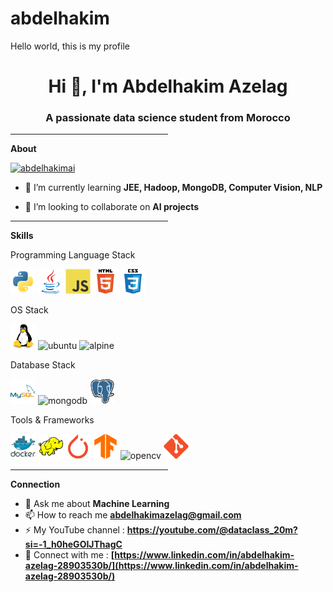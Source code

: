 # abdelhakim
Hello world, this is my profile
<h1 align="center">Hi 👋, I'm Abdelhakim Azelag</h1>
<h3 align="center">A passionate data science student from Morocco</h3>

<hr style="width:50%;text-align:left;margin-left:0;">

**About**
<p align="left"> <a href="https://github.com/ryo-ma/github-profile-trophy"><img src="https://github-profile-trophy.vercel.app/?username=abdelhakimai" alt="abdelhakimai" /></a> </p>

- 🌱 I’m currently learning **JEE, Hadoop, MongoDB, Computer Vision, NLP**

- 🤝 I’m looking to collaborate on **AI projects**

<hr style="width:50%;text-align:left;margin-left:0;">

**Skills**

Programming Language Stack
<p align="left"> <img src="https://raw.githubusercontent.com/devicons/devicon/master/icons/python/python-original.svg" alt="python" width="40" height="40"/> <img src="https://raw.githubusercontent.com/devicons/devicon/master/icons/java/java-original.svg" alt="java" width="40" height="40"/> <img src="https://raw.githubusercontent.com/devicons/devicon/master/icons/javascript/javascript-original.svg" alt="javascript" width="40" height="40"/> <img src="https://raw.githubusercontent.com/devicons/devicon/master/icons/html5/html5-original-wordmark.svg" alt="html5" width="40" height="40"/> <img src="https://raw.githubusercontent.com/devicons/devicon/master/icons/css3/css3-original-wordmark.svg" alt="css3" width="40" height="40"/>  </p>
OS Stack
<p align="left"> <img src="https://raw.githubusercontent.com/devicons/devicon/master/icons/linux/linux-original.svg" alt="linux" width="40" height="40"/> <img src="https://www.vectorlogo.zone/logos/ubuntu/ubuntu-icon.svg" alt="ubuntu" width="40" height="40"/> <img src="https://www.vectorlogo.zone/logos/alpinelinux/alpinelinux-icon.svg" alt="alpine" width="40" height="40"/> </p>
Database Stack
<p align="left"> <img src="https://raw.githubusercontent.com/devicons/devicon/master/icons/mysql/mysql-original-wordmark.svg" alt="mysql" width="40" height="40"/> <img src="https://www.vectorlogo.zone/logos/mongodb/mongodb-icon.svg" alt="mongodb" width="40" height="40"/> <img src="https://raw.githubusercontent.com/devicons/devicon/master/icons/postgresql/postgresql-original.svg" alt="postgresql" width="40" height="40"/> </p>
Tools & Frameworks
<p align="left"> <img src="https://raw.githubusercontent.com/devicons/devicon/master/icons/docker/docker-original-wordmark.svg" alt="docker" width="40" height="40"/> <img src="https://raw.githubusercontent.com/devicons/devicon/master/icons/hadoop/hadoop-original.svg" alt="hadoop" width="40" height="40"/> <img src="https://raw.githubusercontent.com/devicons/devicon/master/icons/pytorch/pytorch-original.svg" alt="pytorch" width="40" height="40"/> <img src="https://raw.githubusercontent.com/devicons/devicon/master/icons/tensorflow/tensorflow-original.svg" alt="tensorflow" width="40" height="40"/> <img src="https://www.vectorlogo.zone/logos/opencv/opencv-icon.svg" alt="opencv" width="40" height="40"/> <img src="https://raw.githubusercontent.com/devicons/devicon/master/icons/git/git-original.svg" alt="git" width="40" height="40"/> </p>

<hr style="width:50%;text-align:left;margin-left:0;">

**Connection**

- 💬 Ask me about **Machine Learning**
- 📫 How to reach me **[abdelhakimazelag@gmail.com](mailto:abdelhakimazelag@gmail.com)**
- ⚡ My YouTube channel : **https://youtube.com/@dataclass_20m?si=-1_h0heGOIJThagC**
- 📧  Connect with me :  **[https://www.linkedin.com/in/abdelhakim-azelag-28903530b/](https://www.linkedin.com/in/abdelhakim-azelag-28903530b/)**

  

